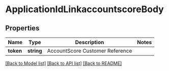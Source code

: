 # ApplicationIdLinkaccountscoreBody

## Properties
Name | Type | Description | Notes
------------ | ------------- | ------------- | -------------
**token** | **string** | AccountScore Customer Reference | 

[[Back to Model list]](../../README.md#documentation-for-models) [[Back to API list]](../../README.md#documentation-for-api-endpoints) [[Back to README]](../../README.md)

